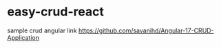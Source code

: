 # easy-crud-react

sample crud angular link 
https://github.com/savanihd/Angular-17-CRUD-Application
